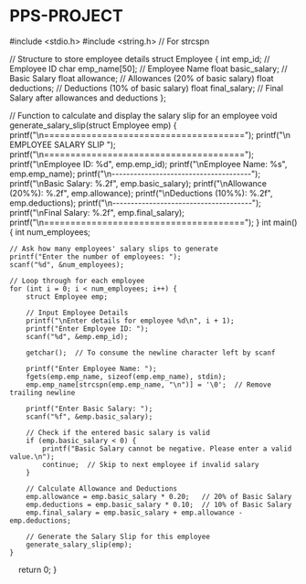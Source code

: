 # PPS-PROJECT
#include <stdio.h>
#include <string.h>  // For strcspn

// Structure to store employee details
struct Employee {
    int emp_id;           // Employee ID
    char emp_name[50];    // Employee Name
    float basic_salary;   // Basic Salary
    float allowance;      // Allowances (20% of basic salary)
    float deductions;     // Deductions (10% of basic salary)
    float final_salary;   // Final Salary after allowances and deductions
};

// Function to calculate and display the salary slip for an employee
void generate_salary_slip(struct Employee emp) {
    printf("\n======================================");
    printf("\n            EMPLOYEE SALARY SLIP      ");
    printf("\n======================================");
    printf("\nEmployee ID: %d", emp.emp_id);
    printf("\nEmployee Name: %s", emp.emp_name);
    printf("\n--------------------------------------");
    printf("\nBasic Salary: %.2f", emp.basic_salary);
    printf("\nAllowance (20%%): %.2f", emp.allowance);
    printf("\nDeductions (10%%): %.2f", emp.deductions);
    printf("\n--------------------------------------");
    printf("\nFinal Salary: %.2f", emp.final_salary);
    printf("\n======================================");
}
int main() {
    int num_employees;

    // Ask how many employees' salary slips to generate
    printf("Enter the number of employees: ");
    scanf("%d", &num_employees);

    // Loop through for each employee
    for (int i = 0; i < num_employees; i++) {
        struct Employee emp;

        // Input Employee Details
        printf("\nEnter details for employee %d\n", i + 1);
        printf("Enter Employee ID: ");
        scanf("%d", &emp.emp_id);
        
        getchar();  // To consume the newline character left by scanf

        printf("Enter Employee Name: ");
        fgets(emp.emp_name, sizeof(emp.emp_name), stdin);
        emp.emp_name[strcspn(emp.emp_name, "\n")] = '\0';  // Remove trailing newline

        printf("Enter Basic Salary: ");
        scanf("%f", &emp.basic_salary);

        // Check if the entered basic salary is valid
        if (emp.basic_salary < 0) {
            printf("Basic Salary cannot be negative. Please enter a valid value.\n");
            continue;  // Skip to next employee if invalid salary
        }

        // Calculate Allowance and Deductions
        emp.allowance = emp.basic_salary * 0.20;   // 20% of Basic Salary
        emp.deductions = emp.basic_salary * 0.10;  // 10% of Basic Salary
        emp.final_salary = emp.basic_salary + emp.allowance - emp.deductions;

        // Generate the Salary Slip for this employee
        generate_salary_slip(emp);
    }

    return 0;
}
